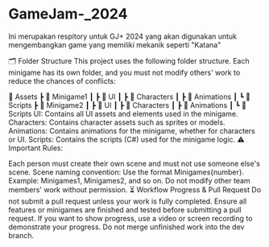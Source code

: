 # GameJam-_2024
Ini merupakan respitory untuk GJ+ 2024 yang akan digunakan untuk mengembangkan game yang memiliki mekanik seperti "Katana"

🗂️ Folder Structure
This project uses the following folder structure. Each minigame has its own folder, and you must not modify others' work to reduce the chances of conflicts:

📂 Assets
 ┣ 📂 Minigame1
 ┃ ┣ 📂 UI
 ┃ ┣ 📂 Characters
 ┃ ┣ 📂 Animations
 ┃ ┗ 📂 Scripts
 ┣ 📂 Minigame2
 ┃ ┣ 📂 UI
 ┃ ┣ 📂 Characters
 ┃ ┣ 📂 Animations
 ┃ ┗ 📂 Scripts
UI: Contains all UI assets and elements used in the minigame.
Characters: Contains character assets such as sprites or models.
Animations: Contains animations for the minigame, whether for characters or UI.
Scripts: Contains the scripts (C#) used for the minigame logic.
⚠️ Important Rules:

Each person must create their own scene and must not use someone else's scene.
Scene naming convention: Use the format Minigames{number}. Example: Minigames1, Minigames2, and so on.
Do not modify other team members' work without permission.
⏳ Workflow Progress & Pull Request
Do not submit a pull request unless your work is fully completed. Ensure all features or minigames are finished and tested before submitting a pull request.
If you want to show progress, use a video or screen recording to demonstrate your progress. Do not merge unfinished work into the dev branch.
